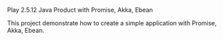 Play 2.5.12 Java Product with Promise, Akka, Ebean

This project demonstrate how to create a simple  application with Promise, Akka, Ebean.
